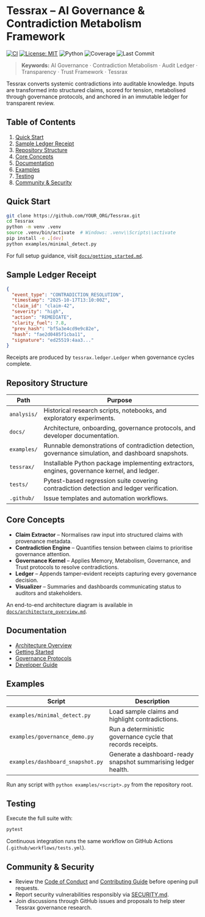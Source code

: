 # Tessrax – AI Governance & Contradiction Metabolism Framework

[![CI](https://github.com/YOUR_ORG/Tessrax/actions/workflows/tests.yml/badge.svg)](https://github.com/YOUR_ORG/Tessrax/actions/workflows/tests.yml)
[![License: MIT](https://img.shields.io/badge/license-MIT-blue.svg)](LICENSE)
![Python](https://img.shields.io/badge/python-3.10%2B-brightgreen.svg)
![Coverage](https://img.shields.io/badge/coverage-85%25-success.svg)
![Last Commit](https://img.shields.io/github/last-commit/YOUR_ORG/Tessrax.svg)

> **Keywords:** AI Governance · Contradiction Metabolism · Audit Ledger · Transparency · Trust Framework · Tessrax

Tessrax converts systemic contradictions into auditable knowledge. Inputs are transformed into structured claims, scored for tension, metabolised through governance protocols, and anchored in an immutable ledger for transparent review.


## Table of Contents

1. [Quick Start](#quick-start)
2. [Sample Ledger Receipt](#sample-ledger-receipt)
3. [Repository Structure](#repository-structure)
4. [Core Concepts](#core-concepts)
5. [Documentation](#documentation)
6. [Examples](#examples)
7. [Testing](#testing)
8. [Community & Security](#community--security)

## Quick Start

```bash
git clone https://github.com/YOUR_ORG/Tessrax.git
cd Tessrax
python -m venv .venv
source .venv/bin/activate  # Windows: .venv\\Scripts\\activate
pip install -e .[dev]
python examples/minimal_detect.py
```

For full setup guidance, visit [`docs/getting_started.md`](docs/getting_started.md).

## Sample Ledger Receipt

```json
{
  "event_type": "CONTRADICTION_RESOLUTION",
  "timestamp": "2025-10-17T13:10:00Z",
  "claim_id": "claim-42",
  "severity": "high",
  "action": "REMEDIATE",
  "clarity_fuel": 7.8,
  "prev_hash": "bf5a3e4cd9e9c82e",
  "hash": "fae2d0485f1cba11",
  "signature": "ed25519:4aa3..."
}
```

Receipts are produced by `tessrax.ledger.Ledger` when governance cycles complete.

## Repository Structure

| Path | Purpose |
| --- | --- |
| `analysis/` | Historical research scripts, notebooks, and exploratory experiments. |
| `docs/` | Architecture, onboarding, governance protocols, and developer documentation. |
| `examples/` | Runnable demonstrations of contradiction detection, governance simulation, and dashboard snapshots. |
| `tessrax/` | Installable Python package implementing extractors, engines, governance kernel, and ledger. |
| `tests/` | Pytest-based regression suite covering contradiction detection and ledger verification. |
| `.github/` | Issue templates and automation workflows. |

## Core Concepts

- **Claim Extractor** – Normalises raw input into structured claims with provenance metadata.
- **Contradiction Engine** – Quantifies tension between claims to prioritise governance attention.
- **Governance Kernel** – Applies Memory, Metabolism, Governance, and Trust protocols to resolve contradictions.
- **Ledger** – Appends tamper-evident receipts capturing every governance decision.
- **Visualizer** – Summaries and dashboards communicating status to auditors and stakeholders.

An end-to-end architecture diagram is available in [`docs/architecture_overview.md`](docs/architecture_overview.md).

## Documentation

- [Architecture Overview](docs/architecture_overview.md)
- [Getting Started](docs/getting_started.md)
- [Governance Protocols](docs/governance_protocols.md)
- [Developer Guide](docs/developer_guide.md)

## Examples

| Script | Description |
| --- | --- |
| `examples/minimal_detect.py` | Load sample claims and highlight contradictions. |
| `examples/governance_demo.py` | Run a deterministic governance cycle that records receipts. |
| `examples/dashboard_snapshot.py` | Generate a dashboard-ready snapshot summarising ledger health. |

Run any script with `python examples/<script>.py` from the repository root.

## Testing

Execute the full suite with:

```bash
pytest
```

Continuous integration runs the same workflow on GitHub Actions (`.github/workflows/tests.yml`).

## Community & Security

- Review the [Code of Conduct](CODE_OF_CONDUCT.md) and [Contributing Guide](CONTRIBUTING.md) before opening pull requests.
- Report security vulnerabilities responsibly via [SECURITY.md](SECURITY.md).
- Join discussions through GitHub issues and proposals to help steer Tessrax governance research.

